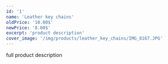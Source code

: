 ```yaml
---
id: '1'
name: 'Leather key chains'
oldPrice: '10.00$'
newPrice: '8.00$'
excerpt: 'product description'
cover_image: '/img/products/leather_key_chains/IMG_8167.JPG'
---
```

full product description
